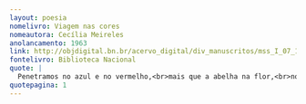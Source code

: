 ```yaml
---
layout: poesia
nomelivro: Viagem nas cores
nomeautora: Cecília Meireles
anolancamento: 1963
link: http://objdigital.bn.br/acervo_digital/div_manuscritos/mss_I_07_12_033A_n16/mss_I_07_12_033A_n16.pdf
fontelivro: Biblioteca Nacional
quote: |
  Penetramos no azul e no vermelho,<br>mais que a abelha na flor,<br>nossos olhos viajarão pelos reinos das cores<br>nesses campos e oceanos de safira e de rubi.
quotepagina: 1
---
```

